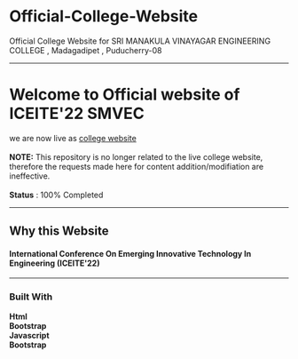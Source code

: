 # Official-College-Website
Official College Website for SRI MANAKULA VINAYAGAR ENGINEERING COLLEGE , Madagadipet , Puducherry-08
<hr>
<h1>Welcome to Official website of ICEITE'22 SMVEC</h1>
we are now live as <a href="https://smvecclgiceite22.surge.sh/">college website</a>
</br>
<br>
<b>NOTE:</b> This repository is no longer related to the live college website, therefore the requests made here for content addition/modifiation are ineffective.
<br>
</br>
<b>Status</b> : 100% Completed
<hr>
<h2> Why this Website</h2>

   <h4>International Conference On Emerging Innovative Technology In Engineering (ICEITE'22)</h4>  
<hr>
<h3> <a href"#buitwith">Built With</a></h3>
 <b>Html<br>
 Bootstrap<br>
 Javascript<br>
 Bootstrap </b>

 
